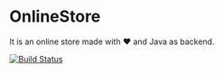 # OnlineStore
It is an online store made with ♥ and Java as backend.

[![Build Status](https://semaphoreci.com/api/v1/paulhoriachiy-98/onlinestore/branches/dev/badge.svg)](https://semaphoreci.com/paulhoriachiy-98/onlinestore)
